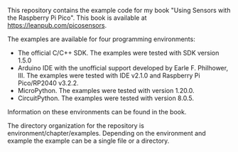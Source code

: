 This repository contains the example code for my book "Using Sensors with the Raspberry Pi Pico". This book is available at https://leanpub.com/picosensors.

The examples are available for four programming environments:

* The official C/C++ SDK. The examples were tested with SDK version 1.5.0
* Arduino IDE with the unofficial support developed by Earle F. Philhower, III. The examples were tested with IDE v2.1.0 and Raspberry Pi Pico/RP2040 v3.2.2.
* MicroPython. The examples were tested with version 1.20.0.
* CircuitPython. The examples were tested with version 8.0.5.

Information on these environments can be found in the book.

The directory organization for the repository is environment/chapter/examples. Depending on the environment and example the example can be a single file or a directory.
